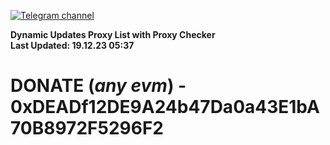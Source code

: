 [![Telegram channel](https://img.shields.io/endpoint?url=https://runkit.io/damiankrawczyk/telegram-badge/branches/master?url=https://t.me/n4z4v0d)](https://t.me/n4z4v0d) 

**Dynamic Updates Proxy List with Proxy Checker**  
**Last Updated: 19.12.23 05:37**

# DONATE (_any evm_) - 0xDEADf12DE9A24b47Da0a43E1bA70B8972F5296F2
